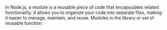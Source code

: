 In Node.js, a module is a reusable piece of code that encapsulates related functionality. It allows you to organize your code into separate files, making it easier to manage, maintain, and reuse.
Modules is the library or set of reusable function.
